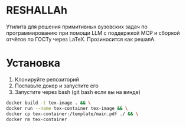 # RESHALLAh
Утилита для решения примитивных вузовских задач по программированию при помощи LLM с поддержкой MCP и сборкой отчётов по ГОСТу через LaTeX.  Прозиносится как решалА. 

# Установка
1. Клонируйте репозиторий
2. Поставьте докер и запустите его
3. Запустите через bash (git bash если вы на винде)
```bash
docker build -t tex-image . && \
docker run --name tex-container tex-image && \
docker cp tex-container:/template/main.pdf ./ && \
docker rm tex-container
```